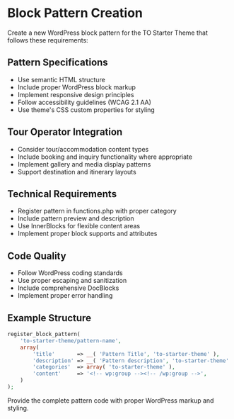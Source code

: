 # Block Pattern Creation

Create a new WordPress block pattern for the TO Starter Theme that follows these requirements:

## Pattern Specifications
- Use semantic HTML structure
- Include proper WordPress block markup
- Implement responsive design principles
- Follow accessibility guidelines (WCAG 2.1 AA)
- Use theme's CSS custom properties for styling

## Tour Operator Integration
- Consider tour/accommodation content types
- Include booking and inquiry functionality where appropriate
- Implement gallery and media display patterns
- Support destination and itinerary layouts

## Technical Requirements
- Register pattern in functions.php with proper category
- Include pattern preview and description
- Use InnerBlocks for flexible content areas
- Implement proper block supports and attributes

## Code Quality
- Follow WordPress coding standards
- Use proper escaping and sanitization
- Include comprehensive DocBlocks
- Implement proper error handling

## Example Structure
```php
register_block_pattern(
    'to-starter-theme/pattern-name',
    array(
        'title'       => __( 'Pattern Title', 'to-starter-theme' ),
        'description' => __( 'Pattern description', 'to-starter-theme' ),
        'categories'  => array( 'to-starter-theme' ),
        'content'     => '<!-- wp:group --><!-- /wp:group -->',
    )
);
```

Provide the complete pattern code with proper WordPress markup and styling.
